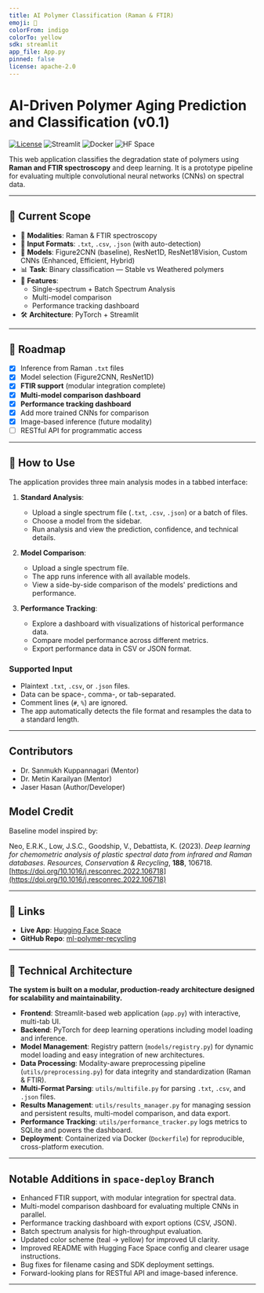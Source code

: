 ```yaml
---
title: AI Polymer Classification (Raman & FTIR)
emoji: 🔬
colorFrom: indigo
colorTo: yellow
sdk: streamlit
app_file: App.py
pinned: false
license: apache-2.0
---
```


# AI-Driven Polymer Aging Prediction and Classification (v0.1)

[![License](https://img.shields.io/badge/License-Apache_2.0-blue.svg)](https://opensource.org/licenses/Apache-2.0)
![Streamlit](https://img.shields.io/badge/Streamlit-1.25%2B-brightgreen)
![Docker](https://img.shields.io/badge/docker-ready-blue)
![HF Space](https://img.shields.io/badge/HF%20Space-Live-blueviolet)

This web application classifies the degradation state of polymers using **Raman and FTIR spectroscopy** and deep learning.
It is a prototype pipeline for evaluating multiple convolutional neural networks (CNNs) on spectral data.

---

## 🧪 Current Scope

- 🔬 **Modalities**: Raman & FTIR spectroscopy
- 💾 **Input Formats**: `.txt`, `.csv`, `.json` (with auto-detection)
- 🧠 **Models**: Figure2CNN (baseline), ResNet1D, ResNet18Vision, Custom CNNs (Enhanced, Efficient, Hybrid)
- 📊 **Task**: Binary classification — Stable vs Weathered polymers
- 🚀 **Features**:
  - Single-spectrum + Batch Spectrum Analysis
  - Multi-model comparison
  - Performance tracking dashboard
- 🛠️ **Architecture**: PyTorch + Streamlit

---

## 🚧 Roadmap

- [x] Inference from Raman `.txt` files
- [x] Model selection (Figure2CNN, ResNet1D)
- [x] **FTIR support** (modular integration complete)
- [x] **Multi-model comparison dashboard**
- [x] **Performance tracking dashboard**
- [x] Add more trained CNNs for comparison
- [x] Image-based inference (future modality)
- [ ] RESTful API for programmatic access

---

## 🧭 How to Use

The application provides three main analysis modes in a tabbed interface:

1. **Standard Analysis**:

   - Upload a single spectrum file (`.txt`, `.csv`, `.json`) or a batch of files.
   - Choose a model from the sidebar.
   - Run analysis and view the prediction, confidence, and technical details.

2. **Model Comparison**:

   - Upload a single spectrum file.
   - The app runs inference with all available models.
   - View a side-by-side comparison of the models' predictions and performance.

3. **Performance Tracking**:
   - Explore a dashboard with visualizations of historical performance data.
   - Compare model performance across different metrics.
   - Export performance data in CSV or JSON format.

### Supported Input

- Plaintext `.txt`, `.csv`, or `.json` files.
- Data can be space-, comma-, or tab-separated.
- Comment lines (`#`, `%`) are ignored.
- The app automatically detects the file format and resamples the data to a standard length.

---

## Contributors

- Dr. Sanmukh Kuppannagari (Mentor)
- Dr. Metin Karailyan (Mentor)
- Jaser Hasan (Author/Developer)

## Model Credit

Baseline model inspired by:

Neo, E.R.K., Low, J.S.C., Goodship, V., Debattista, K. (2023).
_Deep learning for chemometric analysis of plastic spectral data from infrared and Raman databases._
_Resources, Conservation & Recycling_, **188**, 106718.
[https://doi.org/10.1016/j.resconrec.2022.106718](https://doi.org/10.1016/j.resconrec.2022.106718)

---

## 🔗 Links

- **Live App**: [Hugging Face Space](https://huggingface.co/spaces/dev-jas/polymer-aging-ml)
- **GitHub Repo**: [ml-polymer-recycling](https://github.com/KLab-AI3/ml-polymer-recycling)

---

## 🚀 Technical Architecture

**The system is built on a modular, production-ready architecture designed for scalability and maintainability.**

- **Frontend**: Streamlit-based web application (`app.py`) with interactive, multi-tab UI.
- **Backend**: PyTorch for deep learning operations including model loading and inference.
- **Model Management**: Registry pattern (`models/registry.py`) for dynamic model loading and easy integration of new architectures.
- **Data Processing**: Modality-aware preprocessing pipeline (`utils/preprocessing.py`) for data integrity and standardization (Raman & FTIR).
- **Multi-Format Parsing**: `utils/multifile.py` for parsing `.txt`, `.csv`, and `.json` files.
- **Results Management**: `utils/results_manager.py` for managing session and persistent results, multi-model comparison, and data export.
- **Performance Tracking**: `utils/performance_tracker.py` logs metrics to SQLite and powers the dashboard.
- **Deployment**: Containerized via Docker (`Dockerfile`) for reproducible, cross-platform execution.

---

## Notable Additions in `space-deploy` Branch

- Enhanced FTIR support, with modular integration for spectral data.
- Multi-model comparison dashboard for evaluating multiple CNNs in parallel.
- Performance tracking dashboard with export options (CSV, JSON).
- Batch spectrum analysis for high-throughput evaluation.
- Updated color scheme (teal → yellow) for improved UI clarity.
- Improved README with Hugging Face Space config and clearer usage instructions.
- Bug fixes for filename casing and SDK deployment settings.
- Forward-looking plans for RESTful API and image-based inference.

---

